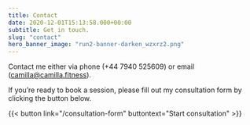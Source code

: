 ```yaml
---
title: Contact
date: 2020-12-01T15:13:58.000+00:00
subtitle: Get in touch.
slug: "contact"
hero_banner_image: "run2-banner-darken_wzxrz2.png"
---
```

Contact me either via phone (+44 7940 525609) or email (camilla@camilla.fitness).

If you’re ready to book a session, please fill out my consultation form by clicking the button below.

{{< button link="/consultation-form" buttontext="Start consultation" >}}
